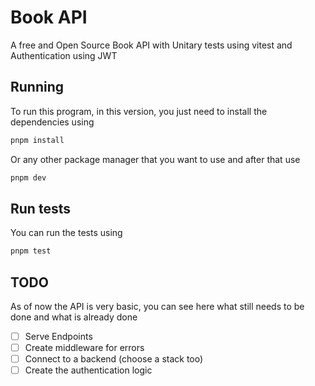 # Book API

A free and Open Source Book API with Unitary tests using vitest and Authentication using JWT

## Running

To run this program, in this version, you just need to install the dependencies using

```bash
pnpm install
```

Or any other package manager that you want to use and after that use

```bash
pnpm dev
```

## Run tests

You can run the tests using

```bash
pnpm test
```

## TODO

As of now the API is very basic, you can see here what still needs to be done and what is already done

- [ ] Serve Endpoints
- [ ] Create middleware for errors
- [ ] Connect to a backend (choose a stack too)
- [ ] Create the authentication logic